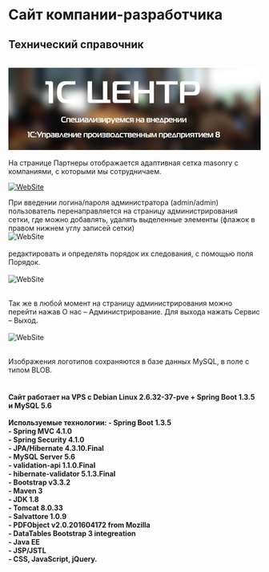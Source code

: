 # Сайт компании-разработчика

<h2>Технический справочник</h2> <br>
<a href="http://1c-centre.com/"><img style="max-width:100%;" alt="WebSite" src="https://github.com/skpavlenko/WS/blob/master/screenshots/Title.jpg"></a>



На странице Партнеры отображается адаптивная сетка 
masonry с компаниями, с которыми мы сотрудничаем.<br> 

<a href="http://1c-centre.com//partnerslist"><img style="max-width:100%;" alt="WebSite" src="https://github.com/skpavlenko/WebSite/blob/master/screenshot/partners.png"></a>
<br> 

При введении логина/пароля администратора (admin/admin) пользователь перенаправляется на страницу администрирования сетки, 
где можно добавлять, удалять выделенные элементы (флажок в правом нижнем углу записей сетки) <br> 
<img style="max-width:100%;" alt="WebSite" src="https://github.com/skpavlenko/WebSite/blob/master/screenshot/admin.png"><br> <br>
редактировать и определять порядок их следования, с помощью поля Порядок. <br><br>
<img style="max-width:100%;" alt="WebSite" src="https://github.com/skpavlenko/WebSite/blob/master/screenshot/edit.png"><br> <br>

Так же в любой момент на страницу администрирования можно перейти нажав О нас – Администрирование. Для выхода нажать Сервис – Выход.<br><br>
<img style="max-width:100%;" alt="WebSite" src="https://github.com/skpavlenko/WebSite/blob/master/screenshot/menu.png"><br> <br>

Изображения логотипов сохраняются в базе данных MySQL, в поле с типом BLOB.<br> <br>

<h4>Сайт работает на VPS с Debian Linux 2.6.32-37-pve + Spring Boot 1.3.5 и MySQL 5.6<br><br>
Используемые технологии: 
- Spring Boot 1.3.5<br>
- Spring MVC 4.1.0<br>
- Spring Security 4.1.0<br>
- JPA/Hibernate 4.3.10.Final<br>
- MySQL Server 5.6<br>
- validation-api 1.1.0.Final<br>
- hibernate-validator 5.1.3.Final<br>
- Bootstrap v3.3.2<br>
- Maven 3<br>
- JDK 1.8<br>
- Tomcat 8.0.33<br>
- Salvattore 1.0.9<br>
- PDFObject v2.0.201604172 from Mozilla<br>
- DataTables Bootstrap 3 integreation<br>
- Java EE<br>
- JSP/JSTL<br>
- CSS, JavaScript, jQuery.<br>
</h4>
